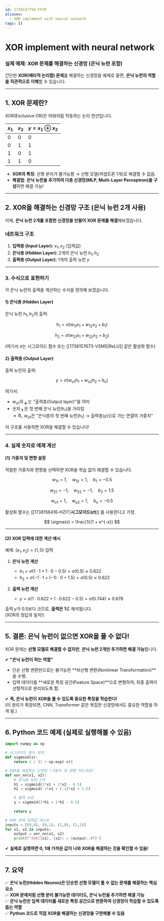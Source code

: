 ```yaml
---
id: 1738147756-FFXP
aliases:
  - XOR implement with neural network
tags: []
---
```


# XOR implement with neural network

### **실제 예제: XOR 문제를 해결하는 신경망 (은닉 뉴런 포함)**

간단한 **XOR(배타적 논리합) 문제**를 해결하는 신경망을 예제로 들면, **은닉 뉴런의 역할을 직관적으로 이해**할 수 있습니다.

---

## **1. XOR 문제란?**
XOR(Exclusive OR)은 아래처럼 작동하는 논리 연산입니다.

| $x_1$ | $x_2$ | $y = x_1 \oplus x_2$ |
|---------|---------|----------------|
| 0       | 0       | 0              |
| 0       | 1       | 1              |
| 1       | 0       | 1              |
| 1       | 1       | 0              |

- **XOR의 특징**: 선형 분리가 불가능함 → 선형 모델(퍼셉트론 1개)로 해결할 수 없음.
- **해결법**: **은닉 뉴런을 추가하여 다층 신경망(MLP, Multi-Layer Perceptron)을 구성**하면 해결 가능!

---

## **2. XOR을 해결하는 신경망 구조 (은닉 뉴런 2개 사용)**

이제, **은닉 뉴런 2개를 포함한 신경망을 만들어 XOR 문제를 해결**해보겠습니다.

### **네트워크 구조**
1. **입력층 (Input Layer):** $x_1, x_2$ (입력값)
2. **은닉층 (Hidden Layer):** 2개의 은닉 뉴런 $h_1, h_2$
3. **출력층 (Output Layer):** 1개의 출력 뉴런 $y$

---

### **3. 수식으로 표현하기**
각 은닉 뉴런의 출력을 계산하는 수식을 정의해 보겠습니다.

#### **1) 은닉층 (Hidden Layer)**
은닉 뉴런 $h_1, h_2$의 출력:

$$
h_1 = \sigma(w_{11} x_1 + w_{12} x_2 + b_1)
$$

$$
h_2 = \sigma(w_{21} x_1 + w_{22} x_2 + b_2)
$$

(여기서 $\sigma$는 시그모이드 함수 또는 [[1738157673-VSMS|ReLU]] 같은 활성화 함수)

#### **2) 출력층 (Output Layer)**
출력 뉴런의 출력:

$$
y = \sigma(w_{o1} h_1 + w_{o2} h_2 + b_o)
$$

여기서:
- $w_{o1}$의 **$_o$** 는 "출력층(Output layer)"을 의미
- 숫자 **$_1$** 은 첫 번째 은닉 뉴런(h₁)을 가리킴  
→ 즉, $w_{o1}$은 "은닉층의 첫 번째 뉴런($h_1$) → 출력층($y$)으로 가는 연결의 가중치"

이 구조를 사용하면 XOR을 해결할 수 있습니다!

---

### **4. 실제 숫자로 예제 계산**
#### **(1) 가중치 및 편향 설정**
적절한 가중치와 편향을 선택하면 XOR을 학습 없이 해결할 수 있습니다.

$$
w_{11} = 1, \quad w_{12} = 1, \quad b_1 = -0.5
$$

$$
w_{21} = -1, \quad w_{22} = -1, \quad b_2 = 1.5
$$

$$
w_{o1} = 1, \quad w_{o2} = 1, \quad b_o = -0.5
$$

활성화 함수는 [[1738156416-HZIT|**시그모이드(𝜎)**]] 를 사용한다고 가정.

$$
\sigma(x) = \frac{1}{1 + e^{-x}}
$$

---

#### **(2) XOR 입력에 대한 계산 예시**
예제: $(x_1, x_2) = (1, 0)$ 입력

1. **은닉 뉴런 계산**
   - $h_1 = \sigma(1 \cdot 1 + 1 \cdot 0 - 0.5) = \sigma(0.5) \approx 0.622$
   - $h_2 = \sigma(-1 \cdot 1 + (-1) \cdot 0 + 1.5) = \sigma(0.5) \approx 0.622$

2. **출력 뉴런 계산**
   - $y = \sigma(1 \cdot 0.622 + 1 \cdot 0.622 - 0.5) = \sigma(0.744) \approx 0.678$

출력 $y$가 0.5보다 크므로, **출력은 1**로 해석됩니다.  
(XOR의 정답과 일치!)

---

## **5. 결론: 은닉 뉴런이 없으면 XOR을 풀 수 없다!**
XOR 문제는 **선형 모델로 해결할 수 없지만**, **은닉 뉴런 2개만 추가하면 해결 가능**합니다.

✔ **"은닉 뉴런이 하는 역할"**  
- 단순 선형 변환만으로는 불가능한 **비선형 변환(Nonlinear Transformation)**을 수행.
- 입력 데이터를 **새로운 특징 공간(Feature Space)**으로 변형하여, 최종 출력이 선형적으로 분리되도록 함.

✔ **즉, 은닉 뉴런이 XOR을 풀 수 있도록 중요한 특징을 학습한다!**  
(이 원리가 확장되면, CNN, Transformer 같은 복잡한 신경망에서도 중요한 역할을 하게 됨.)

---

## **6. Python 코드 예제 (실제로 실행해볼 수 있음)**
```python
import numpy as np

# 시그모이드 함수 정의
def sigmoid(x):
    return 1 / (1 + np.exp(-x))

# XOR을 해결하는 신경망 (가중치 및 편향 하드코딩)
def xor_nn(x1, x2):
    # 은닉층 뉴런 2개
    h1 = sigmoid(1*x1 + 1*x2 - 0.5)
    h2 = sigmoid(-1*x1 + (-1)*x2 + 1.5)

    # 출력 뉴런
    y = sigmoid(1*h1 + 1*h2 - 0.5)
    
    return y

# XOR 문제 입력값 테스트
inputs = [(0,0), (0,1), (1,0), (1,1)]
for x1, x2 in inputs:
    output = xor_nn(x1, x2)
    print(f"XOR({x1}, {x2}) = {output:.4f}")
```

✔ **실제로 실행하면 0, 1에 가까운 값이 나와 XOR을 해결하는 것을 확인할 수 있음!**

---

## **7. 요약**
✅ **은닉 뉴런(Hidden Neuron)은 단순한 선형 모델이 풀 수 없는 문제를 해결하는 핵심 요소**  
✅ **XOR 문제처럼 선형 분리 불가능한 데이터도, 은닉 뉴런을 추가하면 해결 가능**  
✅ **은닉 뉴런은 입력 데이터를 새로운 특징 공간으로 변환하여 신경망이 학습할 수 있도록 돕는 역할**  
✅ **Python 코드로 직접 XOR을 해결하는 신경망을 구현해볼 수 있음**  
